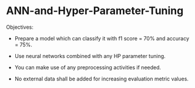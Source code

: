 # ANN-and-Hyper-Parameter-Tuning
Objectives:

* Prepare a model which can classify it with f1 score = 70% and accuracy = 75%.

* Use neural networks combined with any HP parameter tuning.

* You can make use of any preprocessing activities if needed.

* No external data shall be added for increasing evaluation metric values.
